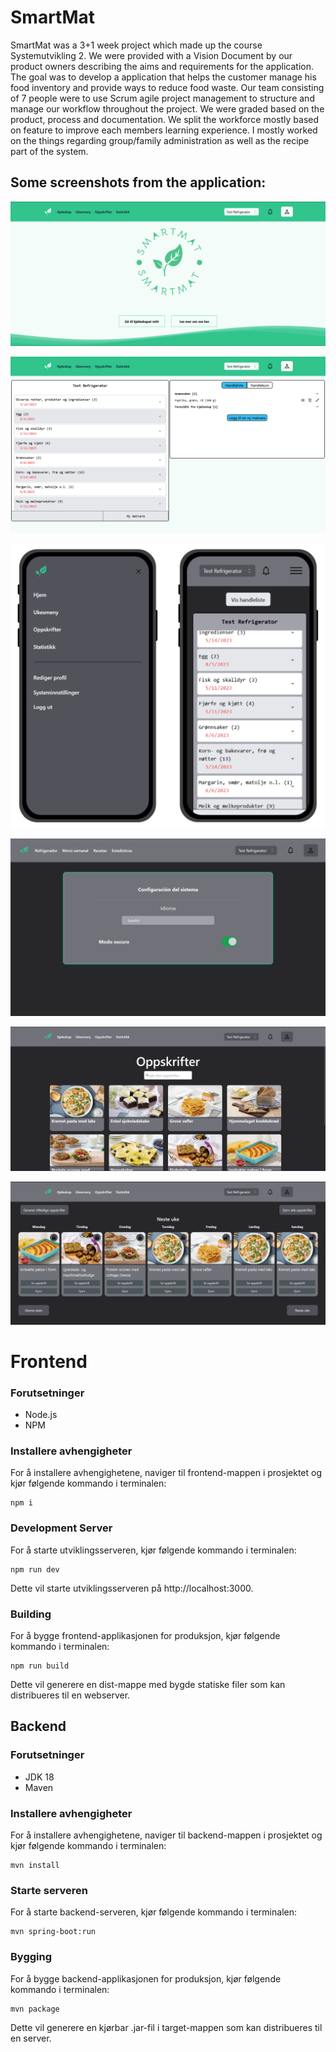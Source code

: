 # SmartMat
SmartMat was a 3+1 week project which made up the course Systemutvikling 2. We were provided with a Vision Document by our product owners describing the aims and requirements for the application. The goal was to develop a application that helps the customer manage his food inventory and provide ways to reduce food waste. Our team consisting of 7 people were to use Scrum agile project management to structure and manage our workflow throughout the project. We were graded based on the product, process and documentation. We split the workforce mostly based on feature to improve each members learning experience. I mostly worked on the things regarding group/family administration as well as the recipe part of the system. 

## Some screenshots from the application: 

![home](https://github.com/kristianvaula/SmartMat/blob/Main/screenshots/home.png)

![refrigerator](https://github.com/kristianvaula/SmartMat/blob/Main/screenshots/kjoleskab.png)

![phone](https://github.com/kristianvaula/SmartMat/blob/Main/screenshots/phone.png)

![settings](https://github.com/kristianvaula/SmartMat/blob/Main/screenshots/settings'.png)

![recipes](https://github.com/kristianvaula/SmartMat/blob/Main/screenshots/recipe_dark.png)

![weekmenu](https://github.com/kristianvaula/SmartMat/blob/Main/screenshots/week_dark.png)

# Frontend

### Forutsetninger
- Node.js
- NPM

### Installere avhengigheter
For å installere avhengighetene, naviger til frontend-mappen i prosjektet og kjør følgende kommando i terminalen:

```
npm i

```

### Development Server
For å starte utviklingsserveren, kjør følgende kommando i terminalen:
```
npm run dev

``` 
Dette vil starte utviklingsserveren på http://localhost:3000.


### Building 
For å bygge frontend-applikasjonen for produksjon, kjør følgende kommando i terminalen:
```
npm run build

``` 
Dette vil generere en dist-mappe med bygde statiske filer som kan distribueres til en webserver.




## Backend
### Forutsetninger
- JDK 18
- Maven

### Installere avhengigheter
For å installere avhengighetene, naviger til backend-mappen i prosjektet og kjør følgende kommando i terminalen:
```
mvn install
```

### Starte serveren
For å starte backend-serveren, kjør følgende kommando i terminalen:
```
mvn spring-boot:run
```

### Bygging
For å bygge backend-applikasjonen for produksjon, kjør følgende kommando i terminalen:
```
mvn package
```
Dette vil generere en kjørbar .jar-fil i target-mappen som kan distribueres til en server.

